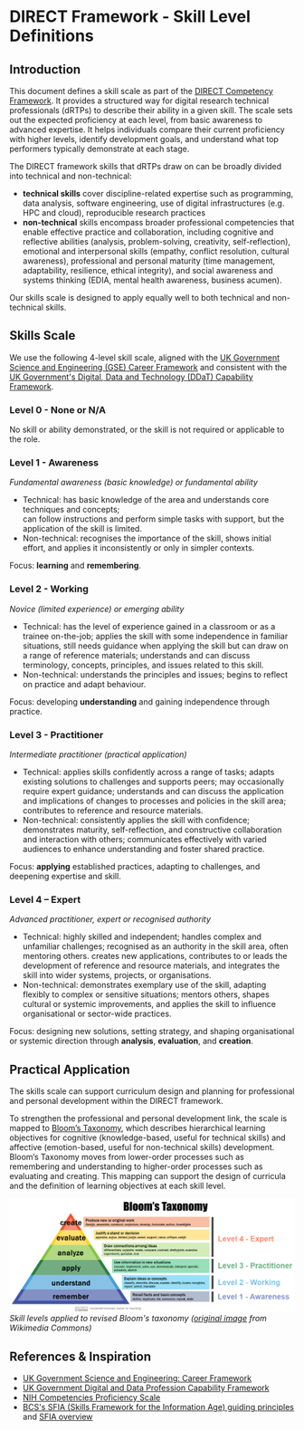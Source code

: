 # DIRECT Framework - Skill Level Definitions

## Introduction

This document defines a skill scale as part of the [DIRECT Competency Framework][direct-framework]. 
It provides a structured way for digital research technical professionals (dRTPs) to describe their ability in a given skill. 
The scale sets out the expected proficiency at each level, from basic awareness to advanced expertise. 
It helps individuals compare their current proficiency with higher levels, identify development goals, and understand what top performers typically demonstrate at each stage.

The DIRECT framework skills that dRTPs draw on can be broadly divided into technical and non-technical: 

- **technical skills** cover discipline-related expertise such as programming, data analysis, software engineering, use of digital infrastructures (e.g. HPC and cloud), reproducible research practices
- **non-technical** skills encompass broader professional competencies that enable effective practice and collaboration, including cognitive and reflective abilities (analysis, problem-solving, creativity, self-reflection), emotional and interpersonal skills (empathy, conflict resolution, cultural awareness), professional and personal maturity (time management, adaptability, resilience, ethical integrity), and social awareness and systems thinking (EDIA, mental health awareness, business acumen).

Our skills scale is designed to apply equally well to both technical and non-technical skills. 

## Skills Scale

We use the following 4-level skill scale, aligned with the [UK Government Science and Engineering (GSE) Career Framework][gse-framework] and consistent with the [UK Government's Digital, Data and Technology (DDaT) Capability Framework][ddat-framework].

### Level 0 - None or N/A

No skill or ability demonstrated, or the skill is not required or applicable to the role.

### Level 1 - Awareness

*Fundamental awareness (basic knowledge) or fundamental ability*

- Technical: has basic knowledge of the area and understands core techniques and concepts;  
can follow instructions and perform simple tasks with support, but the application of the skill is limited.
- Non-technical: recognises the importance of the skill, shows initial effort, and applies it inconsistently or only in simpler contexts.

Focus: **learning** and **remembering**.

### Level 2 - Working

*Novice (limited experience) or emerging ability*

- Technical: has the level of experience gained in a classroom or as a trainee on-the-job;
applies the skill with some independence in familiar situations, still needs guidance when applying the skill but can draw on a range of reference materials;
understands and can discuss terminology, concepts, principles, and issues related to this skill.
- Non-technical: understands the principles and issues; begins to reflect on practice and adapt behaviour.

Focus: developing **understanding** and gaining independence through practice.

### Level 3 - Practitioner

*Intermediate practitioner (practical application)*

- Technical: applies skills confidently across a range of tasks; 
adapts existing solutions to challenges and supports peers; 
may occasionally require expert guidance; 
understands and can discuss the application and implications of changes to processes and policies in the skill area; 
contributes to reference and resource materials.
- Non-technical: consistently applies the skill with confidence; 
demonstrates maturity, self-reflection, and constructive collaboration and interaction with others; 
communicates effectively with varied audiences to enhance understanding and foster shared practice.

Focus: **applying** established practices, adapting to challenges, and deepening expertise and skill.

### Level 4 – Expert

*Advanced practitioner, expert or recognised authority*

- Technical: highly skilled and independent; 
handles complex and unfamiliar challenges; 
recognised as an authority in the skill area, often mentoring others. 
creates new applications, contributes to or leads the development of reference and resource materials, and integrates the skill into wider systems, projects, or organisations.
- Non-technical: demonstrates exemplary use of the skill, adapting flexibly to complex or sensitive situations;
mentors others, shapes cultural or systemic improvements, and applies the skill to influence organisational or sector-wide practices.

Focus: designing new solutions, setting strategy, and shaping organisational or systemic direction through **analysis**, **evaluation**, and **creation**.

## Practical Application

The skills scale can support curriculum design and planning for professional and personal development within the DIRECT framework.

To strengthen the professional and personal development link, the scale is mapped to [Bloom’s Taxonomy][blooms-taxonomy], which describes hierarchical learning objectives for cognitive (knowledge-based, useful for technical skills) and affective (emotion-based, useful for non-technical skills) development.
Bloom’s Taxonomy moves from lower-order processes such as remembering and understanding to higher-order processes such as evaluating and creating.
This mapping can support the design of curricula and the definition of learning objectives at each skill level.

![](../images/Blooms-combined-with-levels.png)
*Skill levels applied to revised Bloom's taxonomy ([original image][revised-blooms-taxonomy-image] from Wikimedia Commons)*


## References & Inspiration

* [UK Government Science and Engineering: Career Framework][gse-framework]
* [UK Government Digital and Data Profession Capability Framework][ddat-framework]
* [NIH Competencies Proficiency Scale][nih-framework]
* [BCS's SFIA (Skills Framework for the Information Age) guiding principles][sfia-guide] and [SFIA overview][sfia-framework]

[gse-framework]: https://assets.publishing.service.gov.uk/media/61a605f2e90e07043d677dd0/gse-career-framework-v2.pdf
[ddat-framework]: https://ddat-capability-framework.service.gov.uk/
[direct-framework]: ./skills-competencies-framework.json
[nih-framework]: https://hr.nih.gov/working-nih/competencies/competencies-proficiency-scale
[sfia-guide]: https://sfia-online.org/en/about-sfia/sfia-guiding-principles
[sfia-framework]: https://sfia-online.org/en/about-sfia/sfia-overview-for-new-users-211014.pdf
[blooms-taxonomy]: https://en.wikipedia.org/wiki/Bloom's_taxonomy
[revised-blooms-taxonomy-image]: https://en.wikipedia.org/wiki/Bloom's_taxonomy#/media/File:Bloom's_revised_taxonomy.svg
